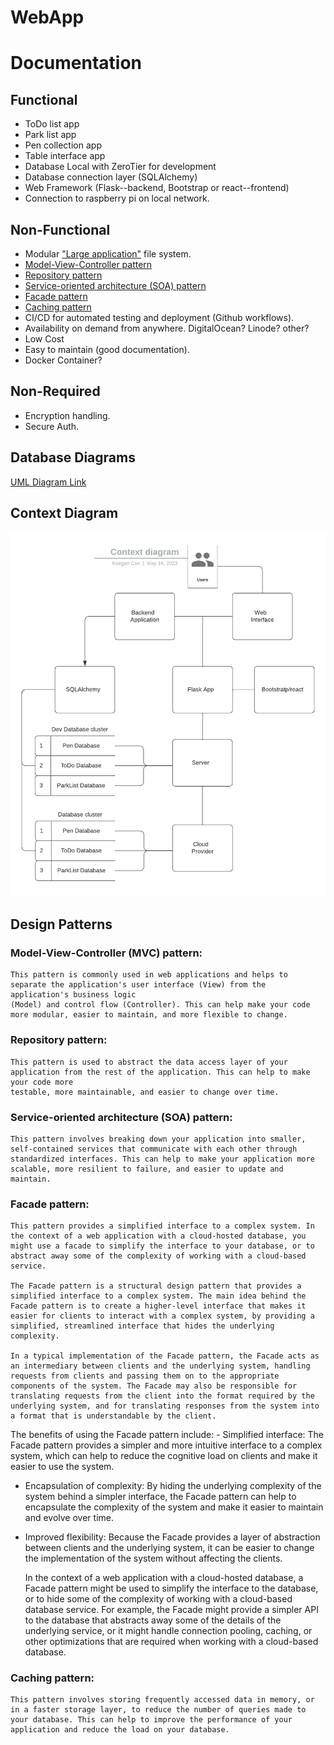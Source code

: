 # WebApp

# Documentation

## Functional
* ToDo list app
* Park list app
* Pen collection app
* Table interface app
* Database Local with ZeroTier for development
* Database connection layer (SQLAlchemy)
* Web Framework (Flask--backend, Bootstrap or react--frontend)
* Connection to raspberry pi on local network. 

## Non-Functional
* Modular ["Large application"](https://www.digitalocean.com/community/tutorials/how-to-structure-large-flask-applications#structuring-the-application-directory) file system. 
* [Model-View-Controller pattern](#model-view-controller-(mvc)-pattern:)
* [Repository pattern](#repository-pattern:)
* [Service-oriented architecture (SOA) pattern](#service-oriented-architecture-(soa)-pattern:)
* [Facade pattern](#facade-pattern:)
* [Caching pattern](#caching-pattern:)
* CI/CD for automated testing and deployment (Github workflows). 
* Availability on demand from anywhere. DigitalOcean? Linode? other?
* Low Cost
* Easy to maintain (good documentation). 
* Docker Container?

## Non-Required 
* Encryption handling.
* Secure Auth. 


## Database Diagrams
[UML Diagram Link](https://github.com/users/Keegan2021/projects/3/views/1?pane=issue&itemId=25184888)

## Context Diagram
![Context Diagram](Diagrams/Context%20diagram.png)

## Design Patterns
### Model-View-Controller (MVC) pattern:
    This pattern is commonly used in web applications and helps to separate the application's user interface (View) from the application's business logic
    (Model) and control flow (Controller). This can help make your code more modular, easier to maintain, and more flexible to change.
### Repository pattern:
    This pattern is used to abstract the data access layer of your application from the rest of the application. This can help to make your code more 
    testable, more maintainable, and easier to change over time.
### Service-oriented architecture (SOA) pattern:
    This pattern involves breaking down your application into smaller, self-contained services that communicate with each other through standardized interfaces. This can help to make your application more scalable, more resilient to failure, and easier to update and maintain.
### Facade pattern:
    This pattern provides a simplified interface to a complex system. In the context of a web application with a cloud-hosted database, you might use a facade to simplify the interface to your database, or to abstract away some of the complexity of working with a cloud-based service.

    The Facade pattern is a structural design pattern that provides a simplified interface to a complex system. The main idea behind the Facade pattern is to create a higher-level interface that makes it easier for clients to interact with a complex system, by providing a simplified, streamlined interface that hides the underlying complexity.

    In a typical implementation of the Facade pattern, the Facade acts as an intermediary between clients and the underlying system, handling requests from clients and passing them on to the appropriate components of the system. The Facade may also be responsible for translating requests from the client into the format required by the underlying system, and for translating responses from the system into a format that is understandable by the client.

The benefits of using the Facade pattern include:
    - Simplified interface: The Facade pattern provides a simpler and more intuitive interface to a complex system, which can help to reduce the cognitive load on clients and make it easier to use the system.
- Encapsulation of complexity: By hiding the underlying complexity of the system behind a simpler interface, the Facade pattern can help to encapsulate the complexity of the system and make it easier to maintain and evolve over time.
- Improved flexibility: Because the Facade provides a layer of abstraction between clients and the underlying system, it can be easier to change the implementation of the system without affecting the clients.

    In the context of a web application with a cloud-hosted database, a Facade pattern might be used to simplify the interface to the database, or to hide some of the complexity of working with a cloud-based database service. For example, the Facade might provide a simpler API to the database that abstracts away some of the details of the underlying service, or it might handle connection pooling, caching, or other optimizations that are required when working with a cloud-based database.
### Caching pattern:
    This pattern involves storing frequently accessed data in memory, or in a faster storage layer, to reduce the number of queries made to your database. This can help to improve the performance of your application and reduce the load on your database.